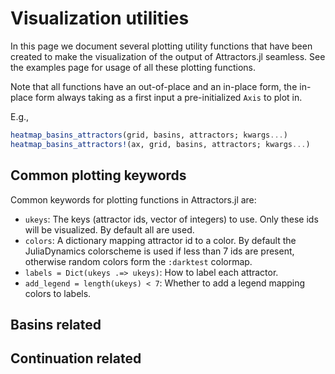 # Visualization utilities

In this page we document several plotting utility functions that have been created to make the visualization of the output of Attractors.jl seamless. See the examples page for usage of all these plotting functions.

Note that all functions have an out-of-place and an in-place form, the in-place form always taking as a first input a pre-initialized `Axis` to plot in.

E.g.,

```julia
heatmap_basins_attractors(grid, basins, attractors; kwargs...)
heatmap_basins_attractors!(ax, grid, basins, attractors; kwargs...)
```

## Common plotting keywords
Common keywords for plotting functions in Attractors.jl are:

- `ukeys`: The keys (attractor ids, vector of integers) to use.
  Only these ids will be visualized. By default all are used.
- `colors`: A dictionary mapping attractor id to a color.
  By default the JuliaDynamics colorscheme is used if less than 7 ids are present, otherwise
  random colors form the `:darktest` colormap.
- `labels = Dict(ukeys .=> ukeys)`: How to label each attractor.
- `add_legend = length(ukeys) < 7`: Whether to add a legend mapping colors to labels.

## Basins related

## Continuation related